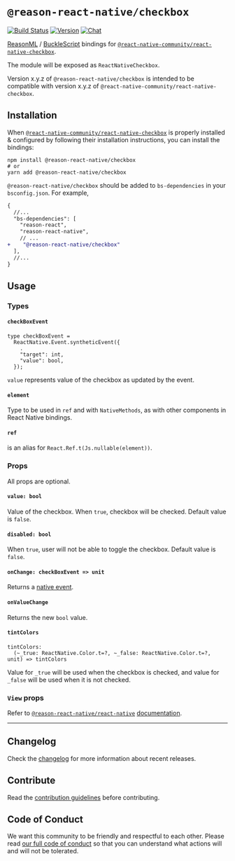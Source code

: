 # `@reason-react-native/checkbox`

[![Build Status](https://github.com/reason-react-native/checkbox/workflows/Build/badge.svg)](https://github.com/reason-react-native/checkbox/actions)
[![Version](https://img.shields.io/npm/v/@reason-react-native/checkbox.svg)](https://www.npmjs.com/@reason-react-native/checkbox)
[![Chat](https://img.shields.io/discord/235176658175262720.svg?logo=discord&colorb=blue)](https://reasonml-community.github.io/reason-react-native/discord/)

[ReasonML](https://reasonml.github.io) /
[BuckleScript](https://bucklescript.github.io) bindings for
[`@react-native-community/react-native-checkbox`](https://github.com/react-native-community/react-native-checkbox).

The module will be exposed as `ReactNativeCheckbox`.

Version x.y.z of `@reason-react-native/checkbox` is intended to be compatible
with version x.y.z of `@react-native-community/react-native-checkbox`.

## Installation

When
[`@react-native-community/react-native-checkbox`](`https://github.com/react-native-community/react-native-checkbox`)
is properly installed & configured by following their installation instructions,
you can install the bindings:

```console
npm install @reason-react-native/checkbox
# or
yarn add @reason-react-native/checkbox
```

`@reason-react-native/checkbox` should be added to `bs-dependencies` in your
`bsconfig.json`. For example,

```diff
{
  //...
  "bs-dependencies": [
    "reason-react",
    "reason-react-native",
    // ...
+    "@reason-react-native/checkbox"
  ],
  //...
}
```

## Usage

### Types

#### `checkBoxEvent`

```reason
type checkBoxEvent =
  ReactNative.Event.syntheticEvent({
    .
    "target": int,
    "value": bool,
  });
```

`value` represents value of the checkbox as updated by the event.

#### `element`

Type to be used in `ref` and with `NativeMethods`, as with other components in
React Native bindings.

#### `ref`

is an alias for `React.Ref.t(Js.nullable(element))`.

### Props

All props are optional.

#### `value: bool`

Value of the checkbox. When `true`, checkbox will be checked. Default value is
`false`.

#### `disabled: bool`

When `true`, user will not be able to toggle the checkbox. Default value is
`false`.

#### `onChange: checkBoxEvent => unit`

Returns a [native event](#checkBoxEvent).

#### `onValueChange`

Returns the new `bool` value.

#### `tintColors`

```reason
tintColors:
  (~_true: ReactNative.Color.t=?, ~_false: ReactNative.Color.t=?, unit) => tintColors
```

Value for `_true` will be used when the checkbox is checked, and value for
`_false` will be used when it is not checked.

### `View` props

Refer to
[`@reason-react-native/react-native`](https://github.com/reason-react-native/react-native)
[documentation](https://reasonml-community.github.io/reason-react-native/en/docs/components/View/).

---

## Changelog

Check the [changelog](./CHANGELOG.md) for more information about recent
releases.

## Contribute

Read the [contribution guidelines](./CONTRIBUTING.md) before contributing.

## Code of Conduct

We want this community to be friendly and respectful to each other. Please read
[our full code of conduct](./CODE_OF_CONDUCT.md) so that you can understand what
actions will and will not be tolerated.
